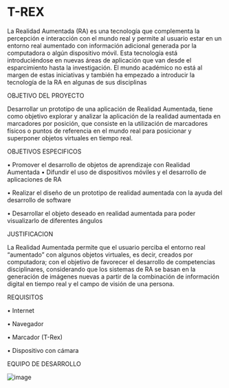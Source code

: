 # T-REX

La Realidad Aumentada (RA) es una tecnología que complementa la percepción e interacción con el mundo real y permite al usuario estar en un entorno real aumentado con información adicional generada por la computadora o algún dispositivo móvil. Esta tecnología está introduciéndose en nuevas áreas de aplicación que van desde el esparcimiento hasta la investigación. El mundo académico no está al margen de estas iniciativas y también ha empezado a introducir la tecnología de la RA en algunas de sus disciplinas

OBJETIVO DEL PROYECTO 

Desarrollar un prototipo de una aplicación de Realidad Aumentada, tiene como objetivo explorar y analizar la aplicación de la realidad aumentada en marcadores por posición, que consiste en la utilización de marcadores físicos o puntos de referencia en el mundo real para posicionar y superponer objetos virtuales en tiempo real.

OBJETIVOS ESPECIFICOS

•	Promover el desarrollo de objetos de aprendizaje con Realidad Aumentada
•	Difundir el uso de dispositivos móviles y el desarrollo de aplicaciones de RA 

•	Realizar el diseño de un prototipo de realidad aumentada con la ayuda del desarrollo de software

•	Desarrollar el objeto deseado en realidad aumentada para poder visualizarlo de diferentes ángulos


JUSTIFICACION

La Realidad Aumentada permite que el usuario perciba el entorno real “aumentado” con algunos objetos virtuales, es decir, creados por computadora; con el objetivo de favorecer el desarrollo de competencias disciplinares,  considerando que los sistemas de RA se basan en la generación de imágenes nuevas a partir de la combinación de información digital en tiempo real y el campo de visión de una persona.

REQUISITOS 

•	Internet 

•	Navegador

•	Marcador (T-Rex)

•	Dispositivo con cámara 

EQUIPO DE DESARROLLO 

![image](https://github.com/SistemasTecTlaxiaco/T-REX/assets/79929272/9a9d9772-ffd0-47cb-ba5f-6a5b502a12fa)
